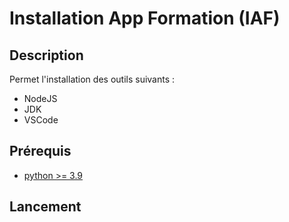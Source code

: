 # Installation App Formation (IAF)

## Description

Permet l'installation des outils suivants :
 - NodeJS
 - JDK
 - VSCode

## Prérequis

- [python >= 3.9](https://www.python.org/downloads/)

## Lancement
